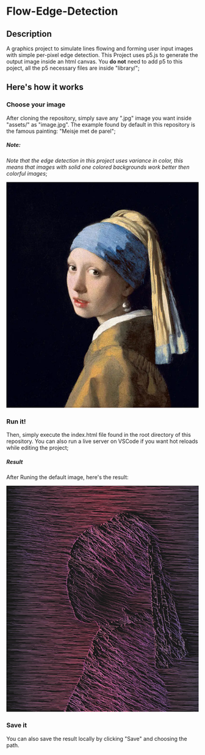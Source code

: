 # Flow-Edge-Detection

## Description
A graphics project to simulate lines flowing and forming user input images with simple per-pixel edge detection. This Project uses p5.js to generate the output image inside an html canvas. You **do not** need to add p5 to this poject, all the p5 necessary files are inside "library/";

## Here's how it works
### Choose your image
After cloning the repository, simply save any ".jpg" image you want inside "assets/" as "image.jpg". The example found by default in this repository is the famous painting: "Meisje met de parel";
##### Note:
_Note that the edge detection in this project uses variance in color, this means that images with solid one colored backgrounds work better then colorful images_;

![alt text](assets/image.jpg)

### Run it!
Then, simply execute the index.html file found in the root directory of this repository. You can also run a live server on VSCode if you want hot reloads while editing the project;
##### Result
After Runing the default image, here's the result:

![alt text](assets/example_result/result.jpg)

### Save it
You can also save the result locally by clicking "Save" and choosing the path.
